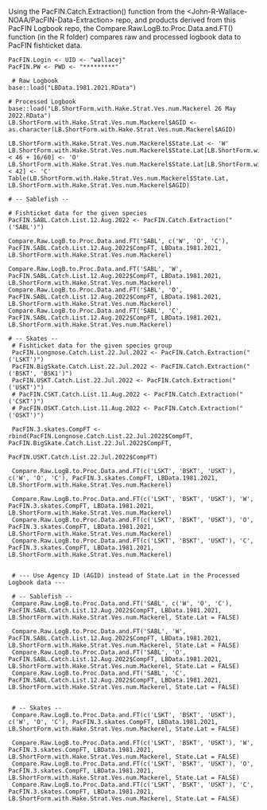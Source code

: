 Using the PacFIN.Catch.Extraction() function from the <John-R-Wallace-NOAA/PacFIN-Data-Extraction> repo, and products derived from this PacFIN Logbook repo, the Compare.Raw.LogB.to.Proc.Data.and.FT() function (in the R folder) compares raw and processed logbook data to PacFIN fishticket data.

    PacFIN.Login <- UID <- "wallacej"
    PacFIN.PW <- PWD <- "*********"
    
     # Raw Logbook
    base::load("LBData.1981.2021.RData")
    
    # Processed Logbook
    base::load("LB.ShortForm.with.Hake.Strat.Ves.num.Mackerel 26 May 2022.RData")
    LB.ShortForm.with.Hake.Strat.Ves.num.Mackerel$AGID <- as.character(LB.ShortForm.with.Hake.Strat.Ves.num.Mackerel$AGID)
    
    LB.ShortForm.with.Hake.Strat.Ves.num.Mackerel$State.Lat <- 'W'
    LB.ShortForm.with.Hake.Strat.Ves.num.Mackerel$State.Lat[LB.ShortForm.with.Hake.Strat.Ves.num.Mackerel$SET_LAT < 46 + 16/60] <- 'O'
    LB.ShortForm.with.Hake.Strat.Ves.num.Mackerel$State.Lat[LB.ShortForm.with.Hake.Strat.Ves.num.Mackerel$SET_LAT < 42] <- 'C'
    Table(LB.ShortForm.with.Hake.Strat.Ves.num.Mackerel$State.Lat, LB.ShortForm.with.Hake.Strat.Ves.num.Mackerel$AGID)
    
    # -- Sablefish --
    
    # Fishticket data for the given species
    PacFIN.SABL.Catch.List.12.Aug.2022 <- PacFIN.Catch.Extraction("('SABL')")
    
    Compare.Raw.LogB.to.Proc.Data.and.FT('SABL', c('W', 'O', 'C'), PacFIN.SABL.Catch.List.12.Aug.2022$CompFT, LBData.1981.2021, LB.ShortForm.with.Hake.Strat.Ves.num.Mackerel)
    
    Compare.Raw.LogB.to.Proc.Data.and.FT('SABL', 'W', PacFIN.SABL.Catch.List.12.Aug.2022$CompFT, LBData.1981.2021, LB.ShortForm.with.Hake.Strat.Ves.num.Mackerel)
    Compare.Raw.LogB.to.Proc.Data.and.FT('SABL', 'O', PacFIN.SABL.Catch.List.12.Aug.2022$CompFT, LBData.1981.2021, LB.ShortForm.with.Hake.Strat.Ves.num.Mackerel)
    Compare.Raw.LogB.to.Proc.Data.and.FT('SABL', 'C', PacFIN.SABL.Catch.List.12.Aug.2022$CompFT, LBData.1981.2021, LB.ShortForm.with.Hake.Strat.Ves.num.Mackerel)

    # -- Skates --
     # Fishticket data for the given species group
     PacFIN.Longnose.Catch.List.22.Jul.2022 <- PacFIN.Catch.Extraction("('LSKT')")
     PacFIN.BigSkate.Catch.List.22.Jul.2022 <- PacFIN.Catch.Extraction("('BSKT', 'BSK1')")
     PacFIN.USKT.Catch.List.22.Jul.2022 <- PacFIN.Catch.Extraction("('USKT')")
     # PacFIN.CSKT.Catch.List.11.Aug.2022 <- PacFIN.Catch.Extraction("('CSKT')")
     # PacFIN.OSKT.Catch.List.11.Aug.2022 <- PacFIN.Catch.Extraction("('OSKT')")
         
     PacFIN.3.skates.CompFT <- rbind(PacFIN.Longnose.Catch.List.22.Jul.2022$CompFT, PacFIN.BigSkate.Catch.List.22.Jul.2022$CompFT, 
                                                   PacFIN.USKT.Catch.List.22.Jul.2022$CompFT)
     
     Compare.Raw.LogB.to.Proc.Data.and.FT(c('LSKT', 'BSKT', 'USKT'), c('W', 'O', 'C'), PacFIN.3.skates.CompFT, LBData.1981.2021, LB.ShortForm.with.Hake.Strat.Ves.num.Mackerel)
     
     Compare.Raw.LogB.to.Proc.Data.and.FT(c('LSKT', 'BSKT', 'USKT'), 'W', PacFIN.3.skates.CompFT, LBData.1981.2021, LB.ShortForm.with.Hake.Strat.Ves.num.Mackerel)
     Compare.Raw.LogB.to.Proc.Data.and.FT(c('LSKT', 'BSKT', 'USKT'), 'O', PacFIN.3.skates.CompFT, LBData.1981.2021, LB.ShortForm.with.Hake.Strat.Ves.num.Mackerel)
     Compare.Raw.LogB.to.Proc.Data.and.FT(c('LSKT', 'BSKT', 'USKT'), 'C', PacFIN.3.skates.CompFT, LBData.1981.2021, LB.ShortForm.with.Hake.Strat.Ves.num.Mackerel)
     
     
     # --- Use Agency ID (AGID) instead of State.Lat in the Processed Logbook data ---
     
     # -- Sablefish --
     Compare.Raw.LogB.to.Proc.Data.and.FT('SABL', c('W', 'O', 'C'), PacFIN.SABL.Catch.List.12.Aug.2022$CompFT, LBData.1981.2021, LB.ShortForm.with.Hake.Strat.Ves.num.Mackerel, State.Lat = FALSE)
     
     Compare.Raw.LogB.to.Proc.Data.and.FT('SABL', 'W', PacFIN.SABL.Catch.List.12.Aug.2022$CompFT, LBData.1981.2021, LB.ShortForm.with.Hake.Strat.Ves.num.Mackerel, State.Lat = FALSE)
     Compare.Raw.LogB.to.Proc.Data.and.FT('SABL', 'O', PacFIN.SABL.Catch.List.12.Aug.2022$CompFT, LBData.1981.2021, LB.ShortForm.with.Hake.Strat.Ves.num.Mackerel, State.Lat = FALSE)
     Compare.Raw.LogB.to.Proc.Data.and.FT('SABL', 'C', PacFIN.SABL.Catch.List.12.Aug.2022$CompFT, LBData.1981.2021, LB.ShortForm.with.Hake.Strat.Ves.num.Mackerel, State.Lat = FALSE)
     
     
     # -- Skates --
     Compare.Raw.LogB.to.Proc.Data.and.FT(c('LSKT', 'BSKT', 'USKT'), c('W', 'O', 'C'), PacFIN.3.skates.CompFT, LBData.1981.2021, LB.ShortForm.with.Hake.Strat.Ves.num.Mackerel, State.Lat = FALSE)
      
     Compare.Raw.LogB.to.Proc.Data.and.FT(c('LSKT', 'BSKT', 'USKT'), 'W', PacFIN.3.skates.CompFT, LBData.1981.2021, LB.ShortForm.with.Hake.Strat.Ves.num.Mackerel, State.Lat = FALSE)
     Compare.Raw.LogB.to.Proc.Data.and.FT(c('LSKT', 'BSKT', 'USKT'), 'O', PacFIN.3.skates.CompFT, LBData.1981.2021, LB.ShortForm.with.Hake.Strat.Ves.num.Mackerel, State.Lat = FALSE)
     Compare.Raw.LogB.to.Proc.Data.and.FT(c('LSKT', 'BSKT', 'USKT'), 'C', PacFIN.3.skates.CompFT, LBData.1981.2021, LB.ShortForm.with.Hake.Strat.Ves.num.Mackerel, State.Lat = FALSE)
     
